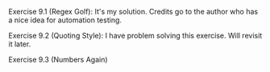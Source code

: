 Exercise 9.1 (Regex Golf): It's my solution. Credits go to the author who has a
nice idea for automation testing.

Exercise 9.2 (Quoting Style): I have problem solving this exercise. Will revisit
it later.

Exercise 9.3 (Numbers Again)
